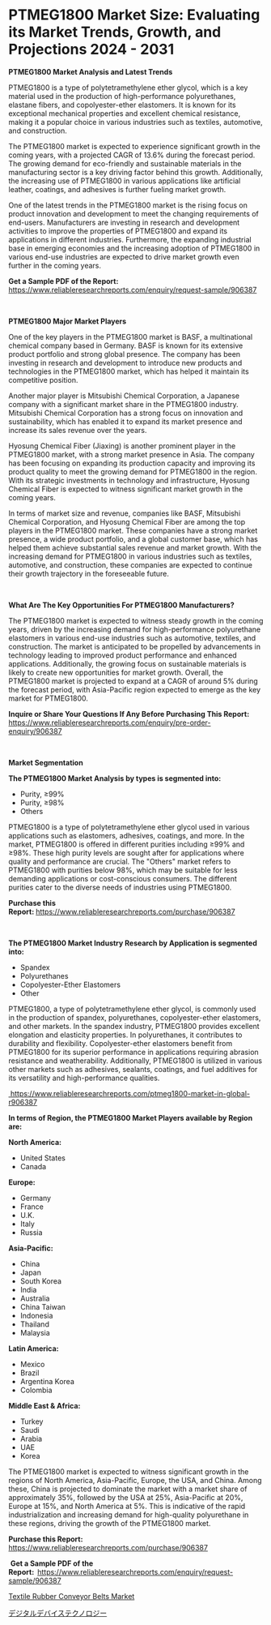 <p><h1>PTMEG1800 Market Size: Evaluating its Market Trends, Growth, and Projections 2024 - 2031</h1></p><p><strong>PTMEG1800 Market Analysis and Latest Trends</strong></p>
<p><p>PTMEG1800 is a type of polytetramethylene ether glycol, which is a key material used in the production of high-performance polyurethanes, elastane fibers, and copolyester-ether elastomers. It is known for its exceptional mechanical properties and excellent chemical resistance, making it a popular choice in various industries such as textiles, automotive, and construction.</p><p>The PTMEG1800 market is expected to experience significant growth in the coming years, with a projected CAGR of 13.6% during the forecast period. The growing demand for eco-friendly and sustainable materials in the manufacturing sector is a key driving factor behind this growth. Additionally, the increasing use of PTMEG1800 in various applications like artificial leather, coatings, and adhesives is further fueling market growth.</p><p>One of the latest trends in the PTMEG1800 market is the rising focus on product innovation and development to meet the changing requirements of end-users. Manufacturers are investing in research and development activities to improve the properties of PTMEG1800 and expand its applications in different industries. Furthermore, the expanding industrial base in emerging economies and the increasing adoption of PTMEG1800 in various end-use industries are expected to drive market growth even further in the coming years.</p></p>
<p><strong>Get a Sample PDF of the Report:&nbsp;</strong> <a href="https://www.reliableresearchreports.com/enquiry/request-sample/906387">https://www.reliableresearchreports.com/enquiry/request-sample/906387</a></p>
<p>&nbsp;</p>
<p><strong>PTMEG1800 Major Market Players</strong></p>
<p><p>One of the key players in the PTMEG1800 market is BASF, a multinational chemical company based in Germany. BASF is known for its extensive product portfolio and strong global presence. The company has been investing in research and development to introduce new products and technologies in the PTMEG1800 market, which has helped it maintain its competitive position.</p><p>Another major player is Mitsubishi Chemical Corporation, a Japanese company with a significant market share in the PTMEG1800 industry. Mitsubishi Chemical Corporation has a strong focus on innovation and sustainability, which has enabled it to expand its market presence and increase its sales revenue over the years.</p><p>Hyosung Chemical Fiber (Jiaxing) is another prominent player in the PTMEG1800 market, with a strong market presence in Asia. The company has been focusing on expanding its production capacity and improving its product quality to meet the growing demand for PTMEG1800 in the region. With its strategic investments in technology and infrastructure, Hyosung Chemical Fiber is expected to witness significant market growth in the coming years.</p><p>In terms of market size and revenue, companies like BASF, Mitsubishi Chemical Corporation, and Hyosung Chemical Fiber are among the top players in the PTMEG1800 market. These companies have a strong market presence, a wide product portfolio, and a global customer base, which has helped them achieve substantial sales revenue and market growth. With the increasing demand for PTMEG1800 in various industries such as textiles, automotive, and construction, these companies are expected to continue their growth trajectory in the foreseeable future.</p></p>
<p>&nbsp;</p>
<p><strong>What Are The Key Opportunities For PTMEG1800 Manufacturers?</strong></p>
<p><p>The PTMEG1800 market is expected to witness steady growth in the coming years, driven by the increasing demand for high-performance polyurethane elastomers in various end-use industries such as automotive, textiles, and construction. The market is anticipated to be propelled by advancements in technology leading to improved product performance and enhanced applications. Additionally, the growing focus on sustainable materials is likely to create new opportunities for market growth. Overall, the PTMEG1800 market is projected to expand at a CAGR of around 5% during the forecast period, with Asia-Pacific region expected to emerge as the key market for PTMEG1800.</p></p>
<p><strong>Inquire or Share Your Questions If Any Before Purchasing This Report:</strong> <a href="https://www.reliableresearchreports.com/enquiry/pre-order-enquiry/906387">https://www.reliableresearchreports.com/enquiry/pre-order-enquiry/906387</a></p>
<p>&nbsp;</p>
<p><strong>Market Segmentation</strong></p>
<p><strong>The PTMEG1800 Market Analysis by types is segmented into:</strong></p>
<p><ul><li>Purity, ≥99%</li><li>Purity, ≥98%</li><li>Others</li></ul></p>
<p><p>PTMEG1800 is a type of polytetramethylene ether glycol used in various applications such as elastomers, adhesives, coatings, and more. In the market, PTMEG1800 is offered in different purities including ≥99% and ≥98%. These high purity levels are sought after for applications where quality and performance are crucial. The "Others" market refers to PTMEG1800 with purities below 98%, which may be suitable for less demanding applications or cost-conscious consumers. The different purities cater to the diverse needs of industries using PTMEG1800.</p></p>
<p><strong>Purchase this Report:&nbsp;</strong><a href="https://www.reliableresearchreports.com/purchase/906387">https://www.reliableresearchreports.com/purchase/906387</a></p>
<p>&nbsp;</p>
<p><strong>The PTMEG1800 Market Industry Research by Application is segmented into:</strong></p>
<p><ul><li>Spandex</li><li>Polyurethanes</li><li>Copolyester-Ether Elastomers</li><li>Other</li></ul></p>
<p><p>PTMEG1800, a type of polytetramethylene ether glycol, is commonly used in the production of spandex, polyurethanes, copolyester-ether elastomers, and other markets. In the spandex industry, PTMEG1800 provides excellent elongation and elasticity properties. In polyurethanes, it contributes to durability and flexibility. Copolyester-ether elastomers benefit from PTMEG1800 for its superior performance in applications requiring abrasion resistance and weatherability. Additionally, PTMEG1800 is utilized in various other markets such as adhesives, sealants, coatings, and fuel additives for its versatility and high-performance qualities.</p></p>
<p><a href="https://www.reliableresearchreports.com/ptmeg1800-market-in-global-r906387">&nbsp;https://www.reliableresearchreports.com/ptmeg1800-market-in-global-r906387</a></p>
<p><strong>In terms of Region, the PTMEG1800 Market Players available by Region are:</strong></p>
<p>
    <p> <strong> North America: </strong>
        <ul>
            <li>United States</li>
            <li>Canada</li>
        </ul>
        </p> 
    <p> <strong> Europe: </strong>
        <ul>
            <li>Germany</li>
            <li>France</li>
            <li>U.K.</li>
            <li>Italy</li>
            <li>Russia</li>
        </ul>
        </p> 
    <p> <strong> Asia-Pacific: </strong>
        <ul>
            <li>China</li>
            <li>Japan</li>
            <li>South Korea</li>
            <li>India</li>
            <li>Australia</li>
            <li>China Taiwan</li>
            <li>Indonesia</li>
            <li>Thailand</li>
            <li>Malaysia</li>
        </ul>
        </p> 
    <p> <strong> Latin America: </strong>
        <ul>
            <li>Mexico</li>
            <li>Brazil</li>
            <li>Argentina Korea</li>
            <li>Colombia</li>
        </ul>
        </p> 
    <p> <strong> Middle East & Africa: </strong>
        <ul>
            <li>Turkey</li>
            <li>Saudi</li>
            <li>Arabia</li>
            <li>UAE</li>
            <li>Korea</li>
        </ul>
    </p>
    </p>
<p><p>The PTMEG1800 market is expected to witness significant growth in the regions of North America, Asia-Pacific, Europe, the USA, and China. Among these, China is projected to dominate the market with a market share of approximately 35%, followed by the USA at 25%, Asia-Pacific at 20%, Europe at 15%, and North America at 5%. This is indicative of the rapid industrialization and increasing demand for high-quality polyurethane in these regions, driving the growth of the PTMEG1800 market.</p></p>
<p><strong>Purchase this Report: </strong><a href="https://www.reliableresearchreports.com/purchase/906387">https://www.reliableresearchreports.com/purchase/906387</a></p>
<p>&nbsp;<strong>Get a Sample PDF of the Report:&nbsp;&nbsp;</strong><a href="https://www.reliableresearchreports.com/enquiry/request-sample/906387">https://www.reliableresearchreports.com/enquiry/request-sample/906387</a></p>
<p><strong></strong></p>
<p><p><a href="https://github.com/vimar16th/Market-Research-Report-List-4/blob/main/textile-rubber-conveyor-belts-market.md">Textile Rubber Conveyor Belts Market</a></p><p><a href="https://github.com/GiovaniLeannon/Market-Research-Report-List-1/blob/main/167088484144.md">デジタルデバイステクノロジー</a></p></p>